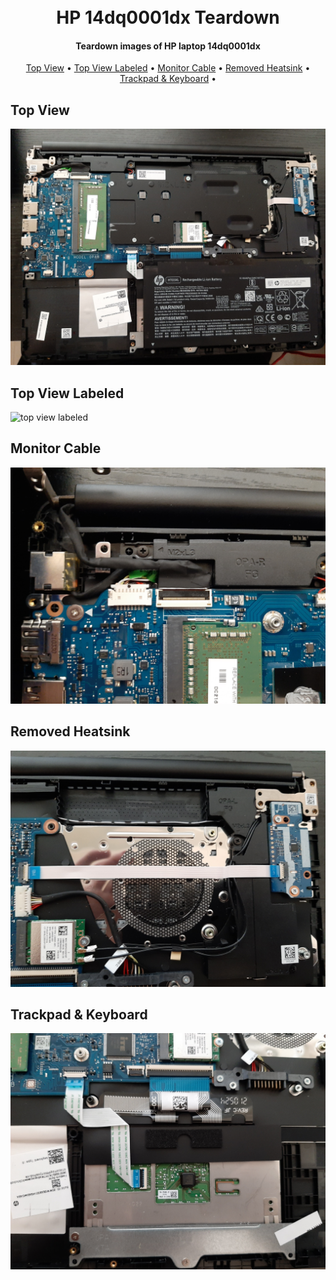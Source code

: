 
<h1 align="center">
<br>
  HP 14dq0001dx Teardown
  <br>
</h1>

<h4 align="center">Teardown images of HP laptop 14dq0001dx</h4>

<p align="center">
  <a href="#top-view">Top View</a> •
  <a href="#top-view-labeled">Top View Labeled</a> •
  <a href="#monitor-cable">Monitor Cable</a> •
  <a href="#removed-heatsink">Removed Heatsink</a> •
  <a href="#trackpad--keyboard">Trackpad & Keyboard</a> •



</p>

## Top View

![top view](images/top-view.jpg)

## Top View Labeled

![top view labeled](images/top-view-labeled.png)

## Monitor Cable

![Monitor Cable](images/monitor-cable.jpg)

## Removed Heatsink

![Removed Heatsink](images/removed-heatsink.jpg)

## Trackpad & Keyboard

![Trackpad & Keyboard](images/trackpad-keyboard.jpg)
